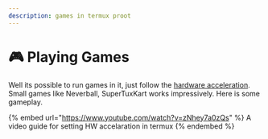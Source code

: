 ```yaml
---
description: games in termux proot
---
```


# 🎮 Playing Games

Well its possible to run games in it, just follow the [hardware acceleration](hardware-acceleration.md). Small games like Neverball, SuperTuxKart works impressively. Here is some gameplay.

{% embed url="https://www.youtube.com/watch?v=zNhey7a0zQs" %}
A video guide for setting HW accelaration in termux
{% endembed %}
